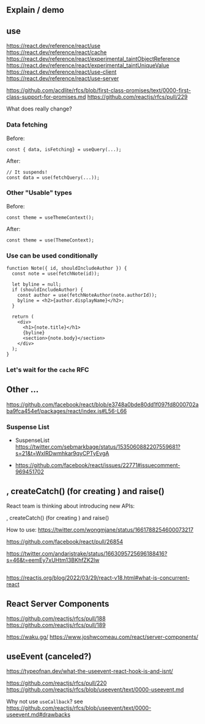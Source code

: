 ## Explain / demo

## use

https://react.dev/reference/react/use
https://react.dev/reference/react/cache
https://react.dev/reference/react/experimental_taintObjectReference
https://react.dev/reference/react/experimental_taintUniqueValue
https://react.dev/reference/react/use-client
https://react.dev/reference/react/use-server

https://github.com/acdlite/rfcs/blob/first-class-promises/text/0000-first-class-support-for-promises.md
https://github.com/reactjs/rfcs/pull/229

What does really change?

### Data fetching

Before:

```tsx
const { data, isFetching} = useQuery(...);
```

After:

```tsx
// It suspends!
const data = use(fetchQuery(...));
```

### Other "Usable" types

Before:

```tsx
const theme = useThemeContext();
```

After:

```tsx
const theme = use(ThemeContext);
```

### Use can be used conditionally

```tsx
function Note({ id, shouldIncludeAuthor }) {
  const note = use(fetchNote(id));

  let byline = null;
  if (shouldIncludeAuthor) {
    const author = use(fetchNoteAuthor(note.authorId));
    byline = <h2>{author.displayName}</h2>;
  }

  return (
    <div>
      <h1>{note.title}</h1>
      {byline}
      <section>{note.body}</section>
    </div>
  );
}
```

### Let's wait for the `cache` RFC

## Other …

https://github.com/facebook/react/blob/e3748a0bde80dd1f097fd8000702aba9fca454ef/packages/react/index.js#L56-L66

### Suspense List

- SuspenseList https://twitter.com/sebmarkbage/status/1535060882207559681?s=21&t=WxIRDwmhkar9qyCPTyEvgA

- https://github.com/facebook/react/issues/22771#issuecomment-969451702

## <Catch/>, createCatch() (for creating <TypedCatch/>) and raise()

React team is thinking about introducing new APIs:

<Catch/>, createCatch() (for creating <TypedCatch/>) and raise()

How to use: https://twitter.com/wongmjane/status/1661788254600073217

https://github.com/facebook/react/pull/26854

https://twitter.com/andaristrake/status/1663095725696188416?s=46&t=eemEy7xUHtm13BKhfZK2lw

## <Offscreen>

https://reactjs.org/blog/2022/03/29/react-v18.html#what-is-concurrent-react

## React Server Components

https://github.com/reactjs/rfcs/pull/188
https://github.com/reactjs/rfcs/pull/189

https://waku.gg/
https://www.joshwcomeau.com/react/server-components/

## useEvent (canceled?)

https://typeofnan.dev/what-the-useevent-react-hook-is-and-isnt/

https://github.com/reactjs/rfcs/pull/220
https://github.com/reactjs/rfcs/blob/useevent/text/0000-useevent.md

Why not use `useCallback`?
see https://github.com/reactjs/rfcs/blob/useevent/text/0000-useevent.md#drawbacks
